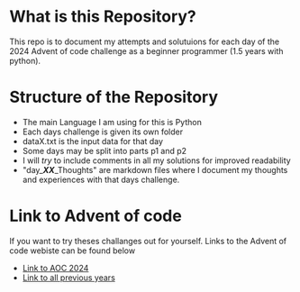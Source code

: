 # What is this Repository?
This repo is to document my attempts and solutuions for each day of the 2024 Advent of code challenge as a beginner programmer (1.5 years with python).



# Structure of the Repository
- The main Language I am using for this is Python
- Each days challenge is given its own folder
- dataX.txt is the input data for that day
- Some days may be split into parts p1 and p2
- I will *try* to include comments in all my solutions for improved readability
- "day_***XX***_Thoughts" are markdown files where I document  my thoughts and experiences with that days challenge.

# Link to Advent of code
If you want to try theses challanges out for yourself. Links to the Advent of code webiste can be found below
- [Link to AOC 2024](https://adventofcode.com/)
- [Link to all previous years](https://adventofcode.com/2024/events)
